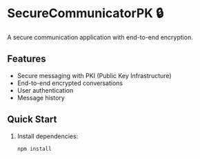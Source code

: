 # SecureCommunicatorPK 🔒

A secure communication application with end-to-end encryption.

## Features
- Secure messaging with PKI (Public Key Infrastructure)
- End-to-end encrypted conversations
- User authentication
- Message history

## Quick Start

1. Install dependencies:
   ```bash
   npm install